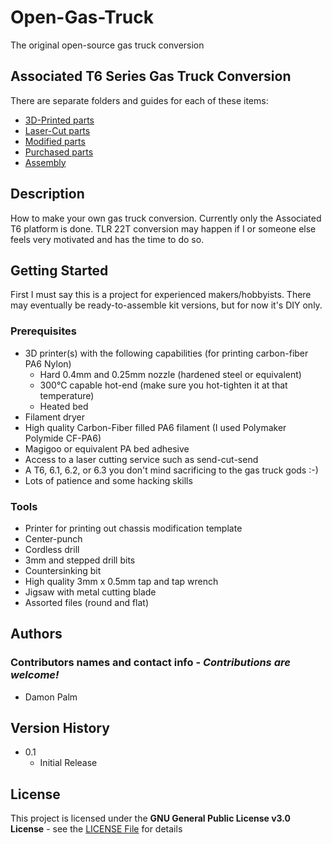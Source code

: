 # Open-Gas-Truck

The original open-source gas truck conversion

## Associated T6 Series Gas Truck Conversion

There are separate folders and guides for each of these items:

  * [3D-Printed parts](3D-Printed)
  * [Laser-Cut parts](Laser-Cut)
  * [Modified parts](Modified)
  * [Purchased parts](Purchased)
  * [Assembly](Assembly)

## Description

How to make your own gas truck conversion. Currently only the Associated T6 platform is done. TLR 22T conversion may happen if I or someone else feels very motivated and has the time to do so.

## Getting Started

First I must say this is a project for experienced makers/hobbyists. There may eventually be ready-to-assemble kit versions, but for now it's DIY only.

### Prerequisites

* 3D printer(s) with the following capabilities (for printing carbon-fiber PA6 Nylon)
  * Hard 0.4mm and 0.25mm nozzle (hardened steel or equivalent)
  * 300°C capable hot-end (make sure you hot-tighten it at that temperature)
  * Heated bed
* Filament dryer 
* High quality Carbon-Fiber filled PA6 filament (I used Polymaker Polymide CF-PA6)
* Magigoo or equivalent PA bed adhesive
* Access to a laser cutting service such as send-cut-send
* A T6, 6.1, 6.2, or 6.3 you don't mind sacrificing to the gas truck gods :-)
* Lots of patience and some hacking skills

### Tools

* Printer for printing out chassis modification template
* Center-punch
* Cordless drill
* 3mm and stepped drill bits
* Countersinking bit
* High quality 3mm x 0.5mm tap and tap wrench
* Jigsaw with metal cutting blade
* Assorted files (round and flat)

## Authors

### Contributors names and contact info - *Contributions are welcome!* 

* Damon Palm

## Version History

* 0.1
    * Initial Release

## License

This project is licensed under the **GNU General Public License v3.0 License** - see the [LICENSE File](/LICENSE) for details